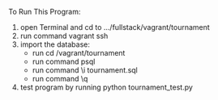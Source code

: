 To Run This Program:
1. open Terminal and cd to .../fullstack/vagrant/tournament
2. run command vagrant ssh
3. import the database:
    - run cd /vagrant/tournament
    - run command psql
    - run command \i tournament.sql
    - run command \q
4. test program by running python tournament_test.py